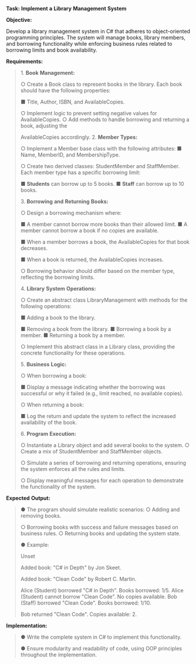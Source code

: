 **Task:** **Implement** **a** **Library** **Management** **System**

**Objective:**

Develop a library management system in C# that adheres to
object-oriented programming principles. The system will manage books,
library members, and borrowing functionality while enforcing business
rules related to borrowing limits and book availability.

**Requirements:**

> 1\. **Book** **Management:**
>
> ○ Create a Book class to represent books in the library. Each book
> should have the following properties:
>
> ■ Title, Author, ISBN, and AvailableCopies.
>
> ○ Implement logic to prevent setting negative values for
> AvailableCopies. ○ Add methods to handle borrowing and returning a
> book, adjusting the
>
> AvailableCopies accordingly. 2. **Member** **Types:**
>
> ○ Implement a Member base class with the following attributes: ■ Name,
> MemberID, and MembershipType.
>
> ○ Create two derived classes: StudentMember and StaffMember. Each
> member type has a specific borrowing limit:
>
> ■ **Students** can borrow up to 5 books. ■ **Staff** can borrow up to
> 10 books.
>
> 3\. **Borrowing** **and** **Returning** **Books:**
>
> ○ Design a borrowing mechanism where:
>
> ■ A member cannot borrow more books than their allowed limit. ■ A
> member cannot borrow a book if no copies are available.
>
> ■ When a member borrows a book, the AvailableCopies for that book
> decreases.
>
> ■ When a book is returned, the AvailableCopies increases.
>
> ○ Borrowing behavior should differ based on the member type,
> reflecting the borrowing limits.
>
> 4\. **Library** **System** **Operations:**
>
> ○ Create an abstract class LibraryManagement with methods for the
> following operations:
>
> ■ Adding a book to the library.
>
> ■ Removing a book from the library. ■ Borrowing a book by a member. ■
> Returning a book by a member.
>
> ○ Implement this abstract class in a Library class, providing the
> concrete functionality for these operations.
>
> 5\. **Business** **Logic:**
>
> ○ When borrowing a book:
>
> ■ Display a message indicating whether the borrowing was successful or
> why it failed (e.g., limit reached, no available copies).
>
> ○ When returning a book:
>
> ■ Log the return and update the system to reflect the increased
> availability of the book.
>
> 6\. **Program** **Execution:**
>
> ○ Instantiate a Library object and add several books to the system. ○
> Create a mix of StudentMember and StaffMember objects.
>
> ○ Simulate a series of borrowing and returning operations, ensuring
> the system enforces all the rules and limits.
>
> ○ Display meaningful messages for each operation to demonstrate the
> functionality of the system.

**Expected** **Output:**

> ● The program should simulate realistic scenarios: ○ Adding and
> removing books.
>
> ○ Borrowing books with success and failure messages based on business
> rules. ○ Returning books and updating the system state.
>
> ● Example:
>
> Unset
>
> Added book: "C# in Depth" by Jon Skeet.
>
> Added book: "Clean Code" by Robert C. Martin.
>
> Alice (Student) borrowed "C# in Depth". Books borrowed: 1/5. Alice
> (Student) cannot borrow "Clean Code". No copies available. Bob (Staff)
> borrowed "Clean Code". Books borrowed: 1/10.
>
> Bob returned "Clean Code". Copies available: 2.

**Implementation:**

> ● Write the complete system in C# to implement this functionality.
>
> ● Ensure modularity and readability of code, using OOP principles
> throughout the implementation.
